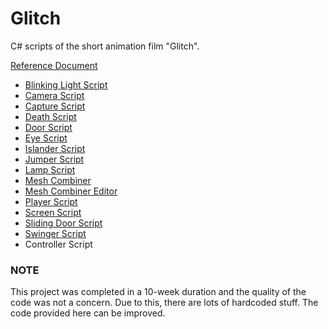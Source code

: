 # Glitch
C# scripts of the short animation film "Glitch".

[Reference Document](https://github.com/asenarana/Glitch/blob/master/REFERENCE.md)

- [Blinking Light Script](https://github.com/asenarana/Glitch/blob/master/AnimationScripts/BlinkingLightScript.cs)
- [Camera Script](https://github.com/asenarana/Glitch/blob/master/AnimationScripts/CameraScript.cs)
- [Capture Script](https://github.com/asenarana/Glitch/blob/master/ModelScripts/CaptureScript.cs)
- [Death Script](https://github.com/asenarana/Glitch/blob/master/AnimationScripts/DeathScript.cs)
- [Door Script](https://github.com/asenarana/Glitch/blob/master/AnimationScripts/DoorScript.cs)
- [Eye Script](https://github.com/asenarana/Glitch/blob/master/AnimationScripts/EyeScript.cs)
- [Islander Script](https://github.com/asenarana/Glitch/blob/master/AnimationScripts/IslanderScript.cs)
- [Jumper Script](https://github.com/asenarana/Glitch/blob/master/AnimationScripts/JumperScript.cs)
- [Lamp Script](https://github.com/asenarana/Glitch/blob/master/AnimationScripts/LampScript.cs)
- [Mesh Combiner](https://github.com/asenarana/Glitch/blob/master/ModelScripts/MeshCombiner.cs)
- [Mesh Combiner Editor](https://github.com/asenarana/Glitch/blob/master/ModelScripts/MeshCombinerEditor.cs)
- [Player Script](https://github.com/asenarana/Glitch/blob/master/AnimationScripts/PlayerScript.cs)
- [Screen Script](https://github.com/asenarana/Glitch/blob/master/AnimationScripts/ScreenScript.cs)
- [Sliding Door Script](https://github.com/asenarana/Glitch/blob/master/AnimationScripts/SlidingDoorScript.cs)
- [Swinger Script](https://github.com/asenarana/Glitch/blob/master/AnimationScripts/SwingerScript.cs)
- Controller Script


### NOTE
This project was completed in a 10-week duration and the quality of the code was not a concern. Due to this, there are lots of hardcoded stuff. The code provided here can be improved.

